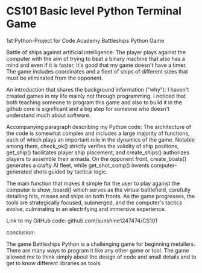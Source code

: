 # CS101 Basic level Python Terminal Game
1st Python-Project for Code Academy
Battleships Python Game

Battle of ships against artificial intelligence:
The player plays against the computer with the aim of trying to beat a binary machine that also has a mind and even if it is faster, it's good that my game doesn't have a timer. The game includes coordinates and a fleet of ships of different sizes that must be eliminated from the opponent.

An introduction that shares the background information ("why"):
I haven't created games in my life mainly not through programming. I noticed that both teaching someone to program this game and also to build it in the github core is significant and a big step for someone who doesn't understand much about software.

Accompanying paragraph describing my Python code:
The architecture of the code is somewhat complex and includes a large majority of functions, each of which plays an important role in the dynamics of the game. Notable among them, check_ok() strictly verifies the validity of ship positions, get_ship() facilitates player ship placement, and create_ships() authorizes players to assemble their armada. On the opponent front, create_boats() generates a crafty AI fleet, while get_shot_comp() invents computer-generated shots guided by tactical logic.

The main function that makes it simple for the user to play against the computer is show_board() which serves as the virtual battlefield, carefully detailing hits, misses and ships on both fronts. As the game progresses, the tools are strategically focused, submerged, and the computer's tactics evolve, culminating in an electrifying and immersive experience.

Link to my GitHub code:
github.com/sunshine1247474/CS101

conclusion:

The game Battleships Python is a challenging game for beginning metallers. There are many ways to program it like any other game or tool. The game allowed me to think simply about the design of code and small details and to get to know different libraries as tools.
